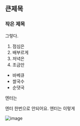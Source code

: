 ## 큰제목
### 작은 제목
그렇다.
1. 점심은
2. 배부르게
3. 저녁은
4. 조금만

* 바베큐
* 쌀국수
* 순댓국

엔터는

엔터 한번으로 안되어요.
엔터는 이렇게 <br/>


![image](https://github.com/mincoding1/abc83141/assets/74457149/e086fb3e-54dd-4711-8348-e04640e6a652)
